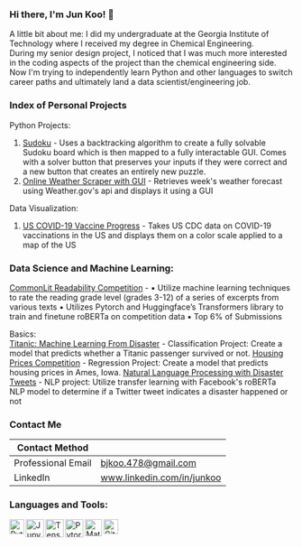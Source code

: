 ### Hi there, I'm Jun Koo! 👋
A little bit about me: I did my undergraduate at the Georgia Institute of Technology where I received my degree in Chemical Engineering.  
During my senior design project, I noticed that I was much more interested in the coding aspects of the project than the chemical engineering side.  
Now I'm trying to independently learn Python and other languages to switch career paths and ultimately land a data scientist/engineering job.  

### Index of Personal Projects  
Python Projects:  
1. [Sudoku](https://github.com/b-junkoo/Sudoku) - Uses a backtracking algorithm to create a fully solvable Sudoku board which is then mapped to a fully interactable GUI. Comes with a solver button that preserves your inputs if they were correct and a new button that creates an entirely new puzzle.
2. [Online Weather Scraper with GUI](https://github.com/b-junkoo/WeatherGUI) - Retrieves week's weather forecast using Weather.gov's api and displays it using a GUI

Data Visualization:
1. [US COVID-19 Vaccine Progress](https://www.kaggle.com/bumjunkoo/us-covid-vaccination) - Takes US CDC data on COVID-19 vaccinations in the US and displays them on a color scale applied to a map of the US

### Data Science and Machine Learning:
[CommonLit Readability Competition](https://www.kaggle.com/bumjunkoo/comlit-inference-mp-attnhead/notebook) - 
▪ Utilize machine learning techniques to rate the reading grade level (grades 3-12) of a series of excerpts
from various texts
▪ Utilizes Pytorch and Huggingface’s Transformers library to train and finetune roBERTa on competition data
▪ Top 6% of Submissions

Basics:  
[Titanic: Machine Learning From Disaster](https://www.kaggle.com/bumjunkoo/titanic-top-20-with-support-vector-machines) - Classification Project: Create a model that predicts whether a Titanic passenger survived or not.
[Housing Prices Competition](https://www.kaggle.com/bumjunkoo/house-prices) - Regression Project: Create a model that predicts housing prices in Ames, Iowa.
[Natural Language Processing with Disaster Tweets](https://www.kaggle.com/bumjunkoo/roberta-base-pytorch-for-sent-classification) - NLP project: Utilize transfer learning with Facebook's roBERTa NLP model to determine if a Twitter tweet indicates a disaster happened or not

### Contact Me
| Contact Method |  |
| --- | --- |
| Professional Email | bjkoo.478@gmail.com |
| LinkedIn | www.linkedin.com/in/junkoo|

### Languages and Tools:
<img align="left" alt="Python" width="26px" src="https://i.imgur.com/uYc9vRd.png" />
<img align="left" alt="Jupyter Notebook" width="32px" src="https://i.imgur.com/CS4hGSU.png" />
<img align="left" alt="Tensorflow" width="32px" src="https://i.imgur.com/wsMV7K1.png" />
<img align="left" alt="Pytorch" width="32px" src="https://i.imgur.com/bhyPDfj.png" />
<img align="left" alt="Matlab + Simulink" width="30px" src="https://i.imgur.com/4qFVMNF.png" />
<img align="left" alt="GitHub" width="26px" src="https://i.imgur.com/sBf3qA3.png" />  


